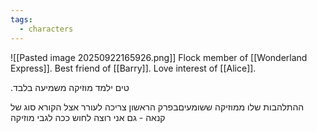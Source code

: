 ```yaml
---
tags:
  - characters
---
```

![[Pasted image 20250922165926.png]]
Flock member of [[Wonderland Express]].
Best friend of [[Barry]].
Love interest of [[Alice]]. 







.טים ילמד מוזיקה משמיעה בלבד 

ההתלהבות שלו ממוזיקה ששומעיםבפרק הראשון צריכה לעורר אצל הקורא סוג של קנאה - גם אני רוצה לחוש ככה לגבי מוזיקה

